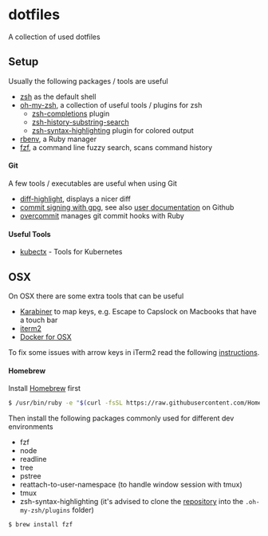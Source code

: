 dotfiles
========

A collection of used dotfiles

## Setup

Usually the following packages / tools are useful

* [zsh](https://www.zsh.org/) as the default shell
* [oh-my-zsh](https://github.com/robbyrussell/oh-my-zsh), a collection of useful tools / plugins for zsh
  * [zsh-completions](https://github.com/zsh-users/zsh-completions/#oh-my-zsh) plugin
  * [zsh-history-substring-search](https://github.com/zsh-users/zsh-history-substring-search)
  * [zsh-syntax-highlighting](https://github.com/zsh-users/zsh-syntax-highlighting) plugin for colored output
* [rbenv](https://github.com/rbenv/rbenv), a Ruby manager
* [fzf](https://github.com/junegunn/fzf), a command line fuzzy search, scans command history

#### Git

A few tools / executables are useful when using Git

* [diff-highlight](https://github.com/git/git/tree/master/contrib/diff-highlight), displays a nicer diff
* [commit signing with gpg](https://github.com/drduh/YubiKey-Guide), see also [user documentation](https://help.github.com/articles/signing-commits/) on Github
* [overcommit](https://github.com/brigade/overcommit) manages git commit hooks with Ruby


#### Useful Tools

* [kubectx](https://github.com/ahmetb/kubectx) - Tools for Kubernetes


## OSX

On OSX there are some extra tools that can be useful

* [Karabiner](https://pqrs.org/osx/karabiner/) to map keys, e.g. Escape to Capslock on Macbooks that have a touch bar
* [iterm2](https://www.iterm2.com/downloads.html)
* [Docker for OSX](https://docs.docker.com/docker-for-mac/)

To fix some issues with arrow keys in iTerm2 read the following [instructions](https://coderwall.com/p/h6yfda/use-and-to-jump-forwards-backwards-words-in-iterm-2-on-os-x).

#### Homebrew

Install [Homebrew](https://brew.sh/) first

```bash
$ /usr/bin/ruby -e "$(curl -fsSL https://raw.githubusercontent.com/Homebrew/install/master/install)"
```

Then install the following packages commonly used for different dev environments

* fzf
* node
* readline
* tree
* pstree
* reattach-to-user-namespace (to handle window session with tmux)
* tmux
* zsh-syntax-highlighting (it's advised to clone the [repository](https://github.com/zsh-users/zsh-syntax-highlighting/blob/master/INSTALL.md) into the `.oh-my-zsh/plugins` folder)

```bash
$ brew install fzf
```
